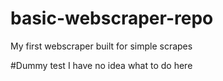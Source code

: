 # basic-webscraper-repo
My first webscraper built for simple scrapes


#Dummy test 
I have no idea what to do here 
